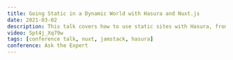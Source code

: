 ```yaml
---
title: Going Static in a Dynamic World with Hasura and Nuxt.js
date: 2021-03-02
description: This talk covers how to use static sites with Hasura, from setting up your endpoint, adding the query to Nuxt.js to display your data with Apollo and GraphQL, how to setup a hook so that it triggers a deploy of your site on content change as static sites need to be redeployed on content change.
video: Spt4j_Xq79w
tags: [conference talk, nuxt, jamstack, hasura]
conference: Ask the Expert
---
```

